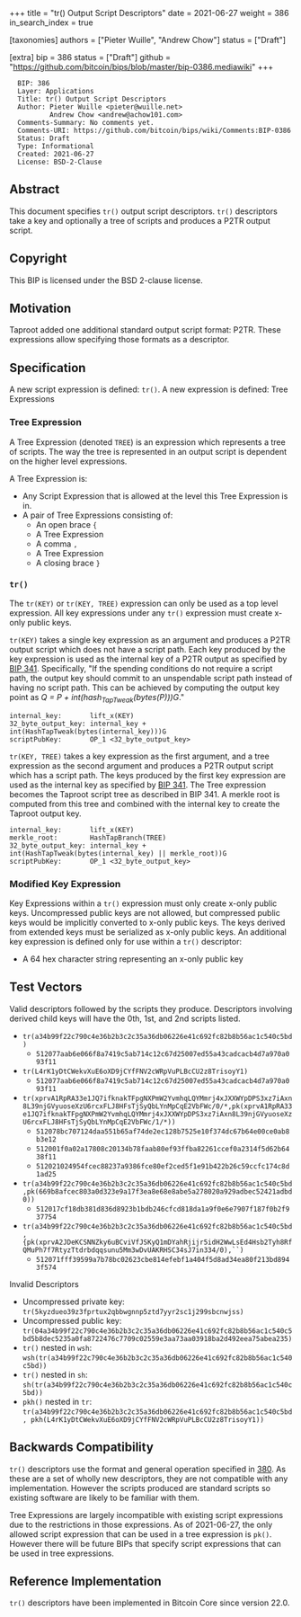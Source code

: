 +++
title = "tr() Output Script Descriptors"
date = 2021-06-27
weight = 386
in_search_index = true

[taxonomies]
authors = ["Pieter Wuille", "Andrew Chow"]
status = ["Draft"]

[extra]
bip = 386
status = ["Draft"]
github = "https://github.com/bitcoin/bips/blob/master/bip-0386.mediawiki"
+++

      BIP: 386
      Layer: Applications
      Title: tr() Output Script Descriptors
      Author: Pieter Wuille <pieter@wuille.net>
              Andrew Chow <andrew@achow101.com>
      Comments-Summary: No comments yet.
      Comments-URI: https://github.com/bitcoin/bips/wiki/Comments:BIP-0386
      Status: Draft
      Type: Informational
      Created: 2021-06-27
      License: BSD-2-Clause

## Abstract

This document specifies `tr()` output script descriptors. `tr()`
descriptors take a key and optionally a tree of scripts and produces a
P2TR output script.

## Copyright

This BIP is licensed under the BSD 2-clause license.

## Motivation

Taproot added one additional standard output script format: P2TR. These
expressions allow specifying those formats as a descriptor.

## Specification

A new script expression is defined: `tr()`. A new expression is defined:
Tree Expressions

### Tree Expression

A Tree Expression (denoted `TREE`) is an expression which represents a
tree of scripts. The way the tree is represented in an output script is
dependent on the higher level expressions.

A Tree Expression is:

- Any Script Expression that is allowed at the level this Tree
  Expression is in.
- A pair of Tree Expressions consisting of:
  - An open brace `{`
  - A Tree Expression
  - A comma `,`
  - A Tree Expression
  - A closing brace `}`

### `tr()`

The `tr(KEY)` or `tr(KEY, TREE)` expression can only be used as a top
level expression. All key expressions under any `tr()` expression must
create x-only public keys.

`tr(KEY)` takes a single key expression as an argument and produces a
P2TR output script which does not have a script path. Each key produced
by the key expression is used as the internal key of a P2TR output as
specified by [BIP 341](/341).
Specifically, "If the spending conditions do not require a script path,
the output key should commit to an unspendable script path instead of
having no script path. This can be achieved by computing the output key
point as *Q = P + int(hash<sub>TapTweak</sub>(bytes(P)))G*."

    internal_key:       lift_x(KEY)
    32_byte_output_key: internal_key + int(HashTapTweak(bytes(internal_key)))G
    scriptPubKey:       OP_1 <32_byte_output_key>

`tr(KEY, TREE)` takes a key expression as the first argument, and a tree
expression as the second argument and produces a P2TR output script
which has a script path. The keys produced by the first key expression
are used as the internal key as specified by [BIP
341](/341).
The Tree expression becomes the Taproot script tree as described in BIP
341. A merkle root is computed from this tree and combined with the
internal key to create the Taproot output key.

    internal_key:       lift_x(KEY)
    merkle_root:        HashTapBranch(TREE)
    32_byte_output_key: internal_key + int(HashTapTweak(bytes(internal_key) || merkle_root))G
    scriptPubKey:       OP_1 <32_byte_output_key>

### Modified Key Expression

Key Expressions within a `tr()` expression must only create x-only
public keys. Uncompressed public keys are not allowed, but compressed
public keys would be implicitly converted to x-only public keys. The
keys derived from extended keys must be serialized as x-only public
keys. An additional key expression is defined only for use within a
`tr()` descriptor:

- A 64 hex character string representing an x-only public key

## Test Vectors

Valid descriptors followed by the scripts they produce. Descriptors
involving derived child keys will have the 0th, 1st, and 2nd scripts
listed.

- `tr(a34b99f22c790c4e36b2b3c2c35a36db06226e41c692fc82b8b56ac1c540c5bd)`
  - `512077aab6e066f8a7419c5ab714c12c67d25007ed55a43cadcacb4d7a970a093f11`
- `tr(L4rK1yDtCWekvXuE6oXD9jCYfFNV2cWRpVuPLBcCU2z8TrisoyY1)`
  - `512077aab6e066f8a7419c5ab714c12c67d25007ed55a43cadcacb4d7a970a093f11`
- `tr(xprvA1RpRA33e1JQ7ifknakTFpgNXPmW2YvmhqLQYMmrj4xJXXWYpDPS3xz7iAxn8L39njGVyuoseXzU6rcxFLJ8HFsTjSyQbLYnMpCqE2VbFWc/0/*,pk(xprvA1RpRA33e1JQ7ifknakTFpgNXPmW2YvmhqLQYMmrj4xJXXWYpDPS3xz7iAxn8L39njGVyuoseXzU6rcxFLJ8HFsTjSyQbLYnMpCqE2VbFWc/1/*))`
  - `512078bc707124daa551b65af74de2ec128b7525e10f374dc67b64e00ce0ab8b3e12`
  - `512001f0a02a17808c20134b78faab80ef93ffba82261ccef0a2314f5d62b6438f11`
  - `512021024954fcec88237a9386fce80ef2ced5f1e91b422b26c59ccfc174c8d1ad25`
- `tr(a34b99f22c790c4e36b2b3c2c35a36db06226e41c692fc82b8b56ac1c540c5bd,pk(669b8afcec803a0d323e9a17f3ea8e68e8abe5a278020a929adbec52421adbd0))`
  - `512017cf18db381d836d8923b1bdb246cfcd818da1a9f0e6e7907f187f0b2f937754`
- `tr(a34b99f22c790c4e36b2b3c2c35a36db06226e41c692fc82b8b56ac1c540c5bd,{pk(xprvA2JDeKCSNNZky6uBCviVfJSKyQ1mDYahRjijr5idH2WwLsEd4Hsb2Tyh8RfQMuPh7f7RtyzTtdrbdqqsunu5Mm3wDvUAKRHSC34sJ7in334/0),``)`
  - `512071fff39599a7b78bc02623cbe814efebf1a404f5d8ad34ea80f213bd8943f574`

Invalid Descriptors

- Uncompressed private key:
  `tr(5kyzdueo39z3fprtux2qbbwgnnp5ztd7yyr2sc1j299sbcnwjss)`
- Uncompressed public key:
  `tr(04a34b99f22c790c4e36b2b3c2c35a36db06226e41c692fc82b8b56ac1c540c5bd5b8dec5235a0fa8722476c7709c02559e3aa73aa03918ba2d492eea75abea235)`
- `tr()` nested in `wsh`:
  `wsh(tr(a34b99f22c790c4e36b2b3c2c35a36db06226e41c692fc82b8b56ac1c540c5bd))`
- `tr()` nested in `sh`:
  `sh(tr(a34b99f22c790c4e36b2b3c2c35a36db06226e41c692fc82b8b56ac1c540c5bd))`
- `pkh()` nested in `tr`:
  `tr(a34b99f22c790c4e36b2b3c2c35a36db06226e41c692fc82b8b56ac1c540c5bd, pkh(L4rK1yDtCWekvXuE6oXD9jCYfFNV2cWRpVuPLBcCU2z8TrisoyY1))`

## Backwards Compatibility

`tr()` descriptors use the format and general operation specified in
[380](/380). As these are a set of wholly new
descriptors, they are not compatible with any implementation. However
the scripts produced are standard scripts so existing software are
likely to be familiar with them.

Tree Expressions are largely incompatible with existing script
expressions due to the restrictions in those expressions. As of
2021-06-27, the only allowed script expression that can be used in a
tree expression is `pk()`. However there will be future BIPs that
specify script expressions that can be used in tree expressions.

## Reference Implementation

`tr()` descriptors have been implemented in Bitcoin Core since version
22.0.
